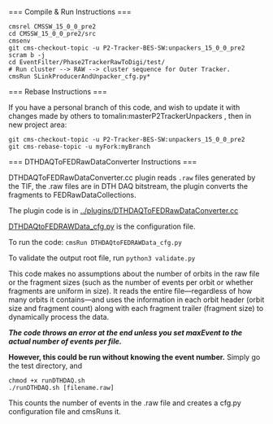 === Compile & Run Instructions ===

```
cmsrel CMSSW_15_0_0_pre2
cd CMSSW_15_0_0_pre2/src
cmsenv
git cms-checkout-topic -u P2-Tracker-BES-SW:unpackers_15_0_0_pre2
scram b -j
cd EventFilter/Phase2TrackerRawToDigi/test/
# Run cluster --> RAW --> cluster sequence for Outer Tracker.
cmsRun SLinkProducerAndUnpacker_cfg.py*
```

=== Rebase Instructions ===

If you have a personal branch of this code, and wish to update it with changes made by others to tomalin:masterP2TrackerUnpackers , then in new project area:

```
git cms-checkout-topic -u P2-Tracker-BES-SW:unpackers_15_0_0_pre2
git cms-rebase-topic -u myFork:myBranch
```

=== DTHDAQToFEDRawDataConverter Instructions ===

DTHDAQToFEDRawDataConverter.cc plugin reads `.raw` files generated by the TIF, the .raw files are in DTH DAQ bitstream, the plugin converts the fragments to FEDRawDataCollections.

The plugin code is in [../plugins/DTHDAQToFEDRawDataConverter.cc](https://github.com/P2-Tracker-BES-SW/cmssw/blob/AAA_unpacker/EventFilter/Phase2TrackerRawToDigi/plugins/DTHDAQToFEDRawDataConverter.cc)


[DTHDAQtoFEDRAWData_cfg.py](https://github.com/P2-Tracker-BES-SW/cmssw/blob/AAA_unpacker/EventFilter/Phase2TrackerRawToDigi/test/DTHDAQtoFEDRAWData_cfg.py) is the configuration file. 

To run the code: `cmsRun DTHDAQtoFEDRAWData_cfg.py`

To validate the output root file, run `python3 validate.py`

This code makes no assumptions about the number of orbits in the raw file or the fragment sizes (such as the number of events per orbit or whether fragments are uniform in size). It reads the entire file—regardless of how many orbits it contains—and uses the information in each orbit header (orbit size and fragment count) along with each fragment trailer (fragment size) to dynamically process the data.


_**The code throws an error at the end unless you set maxEvent to the actual number of events per file.**_

**However, this could be run without knowing the event number.** Simply go the test directory, and
```
chmod +x runDTHDAQ.sh 
./runDTHDAQ.sh [filename.raw]
```

This counts the number of events in the .raw file and creates a cfg.py configuration file and cmsRuns it.
